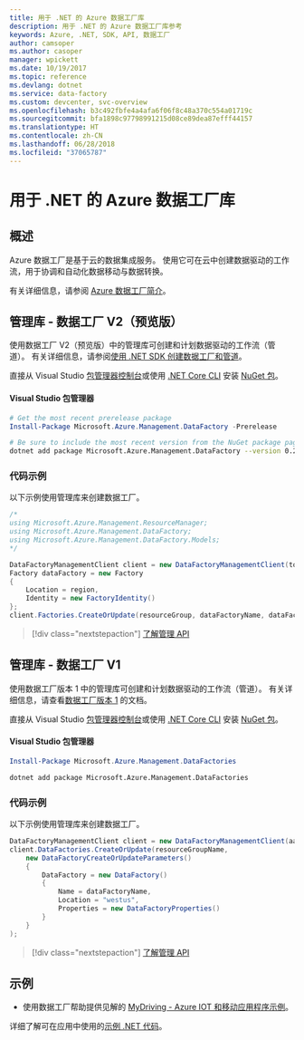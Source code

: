 ```yaml
---
title: 用于 .NET 的 Azure 数据工厂库
description: 用于 .NET 的 Azure 数据工厂库参考
keywords: Azure, .NET, SDK, API, 数据工厂
author: camsoper
ms.author: casoper
manager: wpickett
ms.date: 10/19/2017
ms.topic: reference
ms.devlang: dotnet
ms.service: data-factory
ms.custom: devcenter, svc-overview
ms.openlocfilehash: b3c492fbfe4a4afa6f06f8c48a370c554a01719c
ms.sourcegitcommit: bfa1898c97798991215d08ce89dea87efff44157
ms.translationtype: HT
ms.contentlocale: zh-CN
ms.lasthandoff: 06/28/2018
ms.locfileid: "37065787"
---
```

# <a name="azure-data-factory-libraries-for-net"></a>用于 .NET 的 Azure 数据工厂库

## <a name="overview"></a>概述

Azure 数据工厂是基于云的数据集成服务。 使用它可在云中创建数据驱动的工作流，用于协调和自动化数据移动与数据转换。

有关详细信息，请参阅 [Azure 数据工厂简介](/azure/data-factory/data-factory-introduction)。

## <a name="management-library---data-factory-v2-preview"></a>管理库 - 数据工厂 V2（预览版）

使用数据工厂 V2（预览版）中的管理库可创建和计划数据驱动的工作流（管道）。  有关详细信息，请参阅[使用 .NET SDK 创建数据工厂和管道](/azure/data-factory/quickstart-create-data-factory-dot-net)。

直接从 Visual Studio [包管理器控制台][PackageManager]或使用 [.NET Core CLI][DotNetCLI] 安装 [NuGet 包](https://www.nuget.org/packages/Microsoft.Azure.Management.DataFactory)。

#### <a name="visual-studio-package-manager"></a>Visual Studio 包管理器

```powershell
# Get the most recent prerelease package
Install-Package Microsoft.Azure.Management.DataFactory -Prerelease
```

```bash
# Be sure to include the most recent version from the NuGet package page
dotnet add package Microsoft.Azure.Management.DataFactory --version 0.2.0-preview
```

### <a name="code-example"></a>代码示例

以下示例使用管理库来创建数据工厂。

```csharp
/*
using Microsoft.Azure.Management.ResourceManager;
using Microsoft.Azure.Management.DataFactory;
using Microsoft.Azure.Management.DataFactory.Models;
*/

DataFactoryManagementClient client = new DataFactoryManagementClient(tokenCredentials) { SubscriptionId = subscriptionId };
Factory dataFactory = new Factory
{
    Location = region,
    Identity = new FactoryIdentity()
};
client.Factories.CreateOrUpdate(resourceGroup, dataFactoryName, dataFactory);
```

> [!div class="nextstepaction"]
> [了解管理 API](/dotnet/api/microsoft.azure.management.datafactory)

## <a name="management-library---data-factory-v1"></a>管理库 - 数据工厂 V1

使用数据工厂版本 1 中的管理库可创建和计划数据驱动的工作流（管道）。  有关详细信息，请查看[数据工厂版本 1](/azure/data-factory/v1/data-factory-introduction) 的文档。

直接从 Visual Studio [包管理器控制台][PackageManager]或使用 [.NET Core CLI][DotNetCLI] 安装 [NuGet 包](https://www.nuget.org/packages/Microsoft.Azure.Management.DataFactories)。

#### <a name="visual-studio-package-manager"></a>Visual Studio 包管理器

```powershell
Install-Package Microsoft.Azure.Management.DataFactories
```

```bash
dotnet add package Microsoft.Azure.Management.DataFactories
```

### <a name="code-example"></a>代码示例

以下示例使用管理库来创建数据工厂。

```csharp
DataFactoryManagementClient client = new DataFactoryManagementClient(aadTokenCredentials, resourceManagerUri);
client.DataFactories.CreateOrUpdate(resourceGroupName,
    new DataFactoryCreateOrUpdateParameters()
    {
        DataFactory = new DataFactory()
        {
            Name = dataFactoryName,
            Location = "westus",
            Properties = new DataFactoryProperties()
        }
    }
);
```

> [!div class="nextstepaction"]
> [了解管理 API](/dotnet/api/overview/azure/datafactories/management)

## <a name="samples"></a>示例

* 使用数据工厂帮助提供见解的 [MyDriving - Azure IOT 和移动应用程序示例](https://azure.microsoft.com/resources/samples/mydriving/)。

详细了解可在应用中使用的[示例 .NET 代码](https://azure.microsoft.com/resources/samples/?platform=dotnet)。

[PackageManager]: https://docs.microsoft.com/nuget/tools/package-manager-console
[DotNetCLI]: https://docs.microsoft.com/dotnet/core/tools/dotnet-add-package
